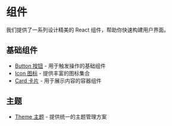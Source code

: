 # 组件

我们提供了一系列设计精美的 React 组件，帮助你快速构建用户界面。

## 基础组件

- [Button 按钮](./button.md) - 用于触发操作的基础组件
- [Icon 图标](./icon.md) - 提供丰富的图标集合
- [Card 卡片](./card.md) - 用于展示内容的容器组件

## 主题

- [Theme 主题](./theme.md) - 提供统一的主题管理方案